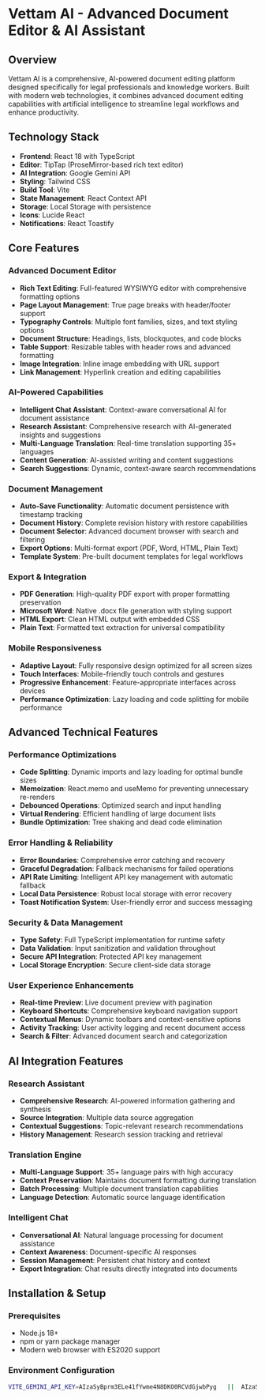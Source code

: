 # Vettam AI - Advanced Document Editor & AI Assistant

## Overview

Vettam AI is a comprehensive, AI-powered document editing platform designed specifically for legal professionals and knowledge workers. Built with modern web technologies, it combines advanced document editing capabilities with artificial intelligence to streamline legal workflows and enhance productivity.

## Technology Stack

- **Frontend**: React 18 with TypeScript
- **Editor**: TipTap (ProseMirror-based rich text editor)
- **AI Integration**: Google Gemini API
- **Styling**: Tailwind CSS
- **Build Tool**: Vite
- **State Management**: React Context API
- **Storage**: Local Storage with persistence
- **Icons**: Lucide React
- **Notifications**: React Toastify

## Core Features

### Advanced Document Editor

- **Rich Text Editing**: Full-featured WYSIWYG editor with comprehensive formatting options
- **Page Layout Management**: True page breaks with header/footer support
- **Typography Controls**: Multiple font families, sizes, and text styling options
- **Document Structure**: Headings, lists, blockquotes, and code blocks
- **Table Support**: Resizable tables with header rows and advanced formatting
- **Image Integration**: Inline image embedding with URL support
- **Link Management**: Hyperlink creation and editing capabilities

### AI-Powered Capabilities

- **Intelligent Chat Assistant**: Context-aware conversational AI for document assistance
- **Research Assistant**: Comprehensive research with AI-generated insights and suggestions
- **Multi-Language Translation**: Real-time translation supporting 35+ languages
- **Content Generation**: AI-assisted writing and content suggestions
- **Search Suggestions**: Dynamic, context-aware search recommendations

### Document Management

- **Auto-Save Functionality**: Automatic document persistence with timestamp tracking
- **Document History**: Complete revision history with restore capabilities
- **Document Selector**: Advanced document browser with search and filtering
- **Export Options**: Multi-format export (PDF, Word, HTML, Plain Text)
- **Template System**: Pre-built document templates for legal workflows

### Export & Integration

- **PDF Generation**: High-quality PDF export with proper formatting preservation
- **Microsoft Word**: Native .docx file generation with styling support
- **HTML Export**: Clean HTML output with embedded CSS
- **Plain Text**: Formatted text extraction for universal compatibility

### Mobile Responsiveness

- **Adaptive Layout**: Fully responsive design optimized for all screen sizes
- **Touch Interfaces**: Mobile-friendly touch controls and gestures
- **Progressive Enhancement**: Feature-appropriate interfaces across devices
- **Performance Optimization**: Lazy loading and code splitting for mobile performance

## Advanced Technical Features

### Performance Optimizations

- **Code Splitting**: Dynamic imports and lazy loading for optimal bundle sizes
- **Memoization**: React.memo and useMemo for preventing unnecessary re-renders
- **Debounced Operations**: Optimized search and input handling
- **Virtual Rendering**: Efficient handling of large document lists
- **Bundle Optimization**: Tree shaking and dead code elimination

### Error Handling & Reliability

- **Error Boundaries**: Comprehensive error catching and recovery
- **Graceful Degradation**: Fallback mechanisms for failed operations
- **API Rate Limiting**: Intelligent API key management with automatic fallback
- **Local Data Persistence**: Robust local storage with error recovery
- **Toast Notification System**: User-friendly error and success messaging

### Security & Data Management

- **Type Safety**: Full TypeScript implementation for runtime safety
- **Data Validation**: Input sanitization and validation throughout
- **Secure API Integration**: Protected API key management
- **Local Storage Encryption**: Secure client-side data storage

### User Experience Enhancements

- **Real-time Preview**: Live document preview with pagination
- **Keyboard Shortcuts**: Comprehensive keyboard navigation support
- **Contextual Menus**: Dynamic toolbars and context-sensitive options
- **Activity Tracking**: User activity logging and recent document access
- **Search & Filter**: Advanced document search and categorization

## AI Integration Features

### Research Assistant

- **Comprehensive Research**: AI-powered information gathering and synthesis
- **Source Integration**: Multiple data source aggregation
- **Contextual Suggestions**: Topic-relevant research recommendations
- **History Management**: Research session tracking and retrieval

### Translation Engine

- **Multi-Language Support**: 35+ language pairs with high accuracy
- **Context Preservation**: Maintains document formatting during translation
- **Batch Processing**: Multiple document translation capabilities
- **Language Detection**: Automatic source language identification

### Intelligent Chat

- **Conversational AI**: Natural language processing for document assistance
- **Context Awareness**: Document-specific AI responses
- **Session Management**: Persistent chat history and context
- **Export Integration**: Chat results directly integrated into documents

## Installation & Setup

### Prerequisites

- Node.js 18+
- npm or yarn package manager
- Modern web browser with ES2020 support

### Environment Configuration

```bash
VITE_GEMINI_API_KEY=AIzaSyBprm3ELe41fYwme4N8DKO0RCVdGjwbPyg   ||  AIzaSyCtl1SUEJT7KunzfPS14CodlPAm9iJGxjU || AIzaSyB9PGhhGPmnBlfrSDJ5KwhgHYLwMaMnHfg



```
